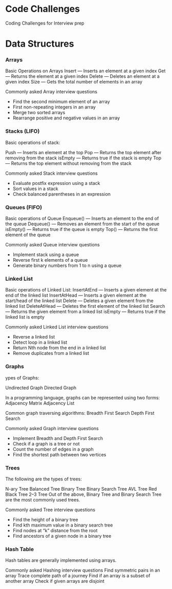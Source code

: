 # Code Challenges
 Coding Challenges for Interview prep

 # Data Structures

### Arrays

Basic Operations on Arrays
Insert — Inserts an element at a given index
Get — Returns the element at a given index
Delete — Deletes an element at a given index
Size — Gets the total number of elements in an array

Commonly asked Array interview questions
- Find the second minimum element of an array
- First non-repeating integers in an array
- Merge two sorted arrays
- Rearrange positive and negative values in an array

### Stacks (LIFO)

Basic operations of stack:

Push — Inserts an element at the top
Pop — Returns the top element after removing from the stack
isEmpty — Returns true if the stack is empty
Top — Returns the top element without removing from the stack

Commonly asked Stack interview questions
- Evaluate postfix expression using a stack
- Sort values in a stack
- Check balanced parentheses in an expression

### Queues (FIFO)

Basic operations of Queue
Enqueue() — Inserts an element to the end of the queue
Dequeue() — Removes an element from the start of the queue
isEmpty() — Returns true if the queue is empty
Top() — Returns the first element of the queue

Commonly asked Queue interview questions
- Implement stack using a queue
- Reverse first k elements of a queue
- Generate binary numbers from 1 to n using a queue

### Linked List 

Basic operations of Linked List:
InsertAtEnd — Inserts a given element at the end of the linked list
InsertAtHead — Inserts a given element at the start/head of the linked list
Delete — Deletes a given element from the linked list
DeleteAtHead — Deletes the first element of the linked list
Search — Returns the given element from a linked list
isEmpty — Returns true if the linked list is empty

Commonly asked Linked List interview questions
- Reverse a linked list
- Detect loop in a linked list
- Return Nth node from the end in a linked list
- Remove duplicates from a linked list

### Graphs

ypes of Graphs:

Undirected Graph
Directed Graph

In a programming language, graphs can be represented using two forms:
Adjacency Matrix
Adjacency List

Common graph traversing algorithms:
Breadth First Search
Depth First Search

Commonly asked Graph interview questions
- Implement Breadth and Depth First Search
- Check if a graph is a tree or not
- Count the number of edges in a graph
- Find the shortest path between two vertices

### Trees

The following are the types of trees:

N-ary Tree
Balanced Tree
Binary Tree
Binary Search Tree
AVL Tree
Red Black Tree
2–3 Tree
Out of the above, Binary Tree and Binary Search Tree are the most commonly used trees.

Commonly asked Tree interview questions
- Find the height of a binary tree
- Find kth maximum value in a binary search tree
- Find nodes at “k” distance from the root
- Find ancestors of a given node in a binary tree

### Hash Table

Hash tables are generally implemented using arrays.

Commonly asked Hashing interview questions
Find symmetric pairs in an array
Trace complete path of a journey
Find if an array is a subset of another array
Check if given arrays are disjoint

